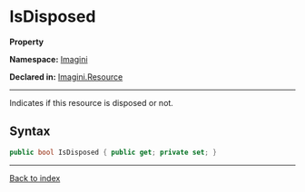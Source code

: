 # IsDisposed

**Property**

**Namespace:** [Imagini](Imagini.md)

**Declared in:** [Imagini.Resource](Imagini.Resource.md)

------



Indicates if this resource is disposed or not.


## Syntax

```csharp
public bool IsDisposed { public get; private set; }
```

------

[Back to index](index.md)